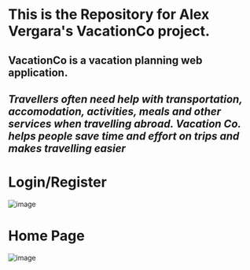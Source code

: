 # This is the Repository for Alex Vergara's VacationCo project.

## VacationCo is a vacation planning web application.

## *Travellers often need help with transportation, accomodation, activities, meals and other services when travelling abroad. Vacation Co. helps people save time and effort on trips and makes travelling easier*

# Login/Register
![image](https://github.com/alexwinter443/TravelCo/assets/59127575/9ffa9e0c-feec-4d98-9ae6-ab32d8ce0ea4)

# Home Page
![image](https://github.com/alexwinter443/TravelCo/assets/59127575/4098921b-a429-4518-b51b-7a8e2ba74c31)


